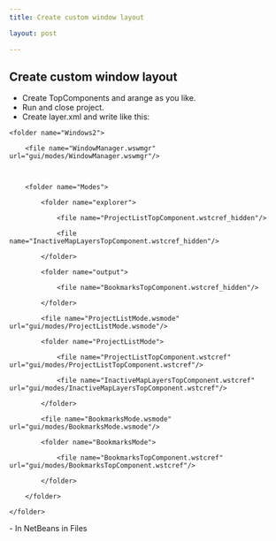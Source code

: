 ```yaml
---
title: Create custom window layout

layout: post

---
```


## Create custom window layout

- Create TopComponents and arange as you like.  
- Run and close project.
- Create layer.xml and write like this:  
<filesystem>

    <folder name="Windows2">

        <file name="WindowManager.wswmgr" url="gui/modes/WindowManager.wswmgr"/>

        

        <folder name="Modes">

            <folder name="explorer">

                <file name="ProjectListTopComponent.wstcref_hidden"/>

                <file name="InactiveMapLayersTopComponent.wstcref_hidden"/>

            </folder>

            <folder name="output">

                <file name="BookmarksTopComponent.wstcref_hidden"/>

            </folder>

            <file name="ProjectListMode.wsmode" url="gui/modes/ProjectListMode.wsmode"/>

            <folder name="ProjectListMode">

                <file name="ProjectListTopComponent.wstcref" url="gui/modes/ProjectListTopComponent.wstcref"/>

                <file name="InactiveMapLayersTopComponent.wstcref" url="gui/modes/InactiveMapLayersTopComponent.wstcref"/>

            </folder>

            <file name="BookmarksMode.wsmode" url="gui/modes/BookmarksMode.wsmode"/>

            <folder name="BookmarksMode">

                <file name="BookmarksTopComponent.wstcref" url="gui/modes/BookmarksTopComponent.wstcref"/>

            </folder>

        </folder>

    </folder>

</filesystem>
- In NetBeans in Files


